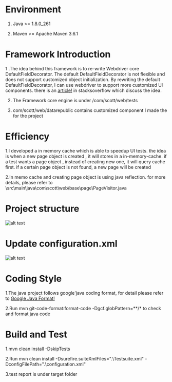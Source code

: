 # Environment
  1. Java >= 1.8.0_261

  2. Maven >= Apache Maven 3.6.1

# Framework Introduction
1 .The idea behind this framework is to re-write Webdriver core DefaultFieldDecorator.  The default DefaultFieldDecorator is not flexible and does not support customized object
initialization. By rewriting the default DefaultFieldDecorator, I can use webdriver to support more customized UI components.
there is an [article!](https://stackoverflow.com/questions/9478592/how-to-implement-user-types-for-findby-annotation) in stacksoverflow which discuss the idea.

2. The Framework core engine is under  /com/scott/web/tests

3. com/scott/web/datarepublic contains customized component I made the for the project

# Efficiency

1.I developed a in memory cache which is able to speedup UI tests. the idea is when a new page object is created , it will stores in a in-memory-cache.
if a test wants a page object , instead of creating new one,  it will query cache first. if a certain page object is not found, a new page will be created

2.In memo cache and creating page object is using java reflection. for more details, please refer to
   \src\main\java\com\scott\web\base\page\PageVisitor.java



# Project structure
![alt text](https://github.com/kettlescott/CPGroupAutomation/blob/master/projectStructure.PNG)

# Update configuration.xml
![alt text](https://github.com/kettlescott/CPGroupAutomation/blob/master/config.PNG)

# Coding Style
1.The java project follows google'java coding format, for detail please refer to [Google Java Format!](https://github.com/google/google-java-format)

2.Run mvn git-code-format:format-code -Dgcf.globPattern=**/* to check and format java code

# Build and Test
1.mvn clean install -DskipTests

2.Run mvn clean install -Dsurefire.suiteXmlFiles=".\Testsuite.xml" -DconfigFilePath=".\configuration.xml"

3.test report is under target folder


